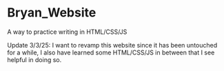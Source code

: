 # Bryan_Website
A way to practice writing in HTML/CSS/JS

Update 3/3/25:
I want to revamp this website since it has been untouched for a while,
I also have learned some HTML/CSS/JS in between that I see helpful in doing so.
